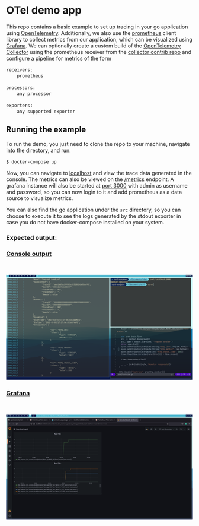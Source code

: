 # OTel demo app

This repo contains a basic example to set up tracing in your go application using [OpenTelemetry](https://opentelemetry.io/). Additionally, we also use the [prometheus](https://pkg.go.dev/github.com/prometheus/client_golang/prometheus) client library to collect metrics from our application, which can be visualized using [Grafana](https://grafana.com/).
We can optionally create a custom build of the [OpenTelemetry Collector](https://opentelemetry.io/docs/collector/) using the prometheus receiver from the [collector contrib repo](https://github.com/open-telemetry/opentelemetry-collector-contrib) and configure a pipeline for metrics of the form 

```
receivers:
	prometheus
	
processors:
	any processor

exporters:
	any supported exporter
```

## Running the example

To run the demo, you just need to clone the repo to your machine, navigate into the directory, and run:
```
$ docker-compose up
```

Now, you can navigate to [localhost](localhost:8000) and view the trace data generated in the console. The metrics can also be viewed on the [/metrics](localhost:8000/metrics) endpoint.
A grafana instance will also be started at [port 3000](localhost:3000) with admin as username and password, so you can now login to it and add prometheus as a data source to visualize metrics.

You can also find the go application under the `src` directory, so you can choose to execute it to see the logs generated by the stdout exporter in case you do not have docker-compose installed on your system.

### Expected output:

### <u> Console output </u>

<br>

![stdout](./assets/stdout.png)
<br>

### <u> Grafana </u>
<br>

![grafana](./assets/grafana.png)